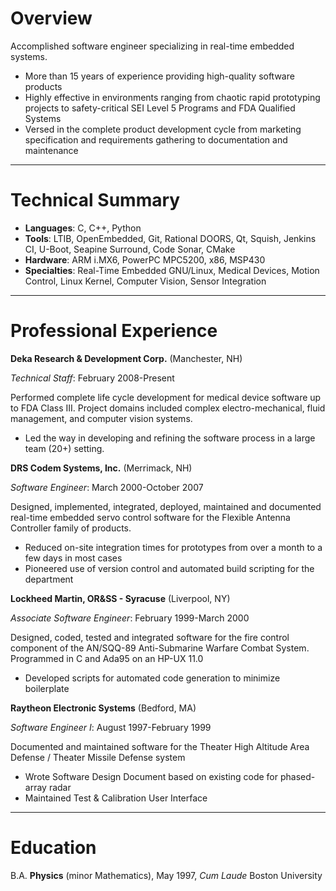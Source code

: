 Overview
========

Accomplished software engineer specializing in real-time embedded systems.

+ More than 15 years of experience providing high-quality software products
+ Highly effective in environments ranging from chaotic rapid prototyping
	projects to safety-critical SEI Level 5 Programs and FDA Qualified Systems
+ Versed in the complete product development cycle from marketing specification
	and requirements gathering to documentation and maintenance

----

Technical Summary
=================

+ __Languages__: C, C++, Python
+ __Tools__: LTIB, OpenEmbedded, Git, Rational DOORS, Qt, Squish, Jenkins CI,
	U-Boot, Seapine Surround, Code Sonar, CMake
+ __Hardware__: ARM i.MX6, PowerPC MPC5200, x86, MSP430
+ __Specialties__: Real-Time Embedded GNU/Linux, Medical Devices, Motion
	Control, Linux Kernel, Computer Vision, Sensor Integration

----

Professional Experience
=======================

__Deka Research & Development Corp.__ (Manchester, NH)

*Technical Staff*: February 2008-Present

Performed complete life cycle development for medical device software up to FDA
Class III. Project domains included complex electro-mechanical, fluid management,
and computer vision systems.

+ Led the way in developing and refining the software process in a large team
  (20+) setting.

__DRS Codem Systems, Inc.__ (Merrimack, NH)

*Software Engineer*: March 2000-October 2007

Designed, implemented, integrated, deployed, maintained and documented
real-time embedded servo control software for the Flexible Antenna Controller
family of products.

+ Reduced on-site integration times for prototypes from over a month to a few
  days in most cases
+ Pioneered use of version control and automated build scripting for the
  department

__Lockheed Martin, OR&SS - Syracuse__ (Liverpool, NY)

*Associate Software Engineer*: February 1999-March 2000

Designed, coded, tested and integrated software for the fire control component
of the AN/SQQ-89 Anti-Submarine Warfare Combat System. Programmed in C and
Ada95 on an HP-UX 11.0

+ Developed scripts for automated code generation to minimize boilerplate

__Raytheon Electronic Systems__ (Bedford, MA)

*Software Engineer I*: August 1997-February 1999

Documented and maintained software for the Theater High Altitude Area Defense /
Theater Missile Defense system

+ Wrote Software Design Document based on existing code for phased-array radar
+ Maintained Test & Calibration User Interface

----

Education
=========

B.A. __Physics__ (minor Mathematics), May 1997, _Cum Laude_ Boston University
